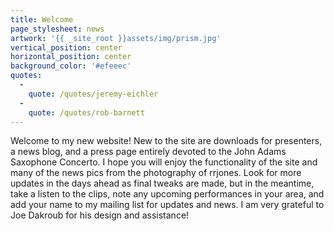 ```yaml
---
title: Welcome
page_stylesheet: news
artwork: '{{ _site_root }}assets/img/prism.jpg'
vertical_position: center
horizontal_position: center
background_color: '#efeeec'
quotes:
  -
    quote: /quotes/jeremy-eichler
  -
    quote: /quotes/rob-barnett
---
```

Welcome to my new website! New to the site are downloads for presenters, a news blog, and a press page entirely devoted to the John Adams Saxophone Concerto. I hope you will enjoy the functionality of the site and many of the news pics from the photography of rrjones. Look for more updates in the days ahead as final tweaks are made, but in the meantime, take a listen to the clips, note any upcoming performances in your area, and add your name to my mailing list for updates and news. I am very grateful to Joe Dakroub for his design and assistance!